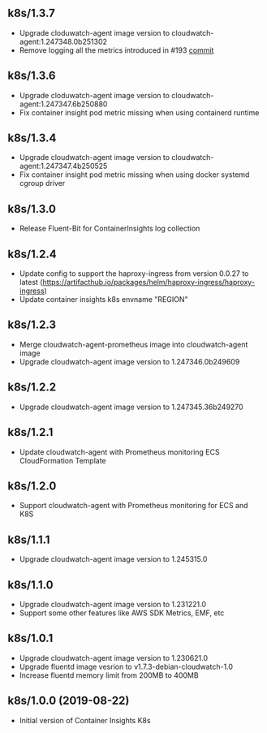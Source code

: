 ## k8s/1.3.7
- Upgrade cloduwatch-agent image version to cloudwatch-agent:1.247348.0b251302
- Remove logging all the metrics introduced in #193 [commit](https://github.com/aws/amazon-cloudwatch-agent/commit/2067daa44eab56fb28223861a710bb45283c8f8e)
## k8s/1.3.6
- Upgrade cloduwatch-agent image version to cloudwatch-agent:1.247347.6b250880
- Fix container insight pod metric missing when using containerd runtime
## k8s/1.3.4
- Upgrade cloudwatch-agent image version to cloudwatch-agent:1.247347.4b250525
- Fix container insight pod metric missing when using docker systemd cgroup driver
## k8s/1.3.0
- Release Fluent-Bit for ContainerInsights log collection
## k8s/1.2.4
- Update config to support the haproxy-ingress from version 0.0.27 to latest (https://artifacthub.io/packages/helm/haproxy-ingress/haproxy-ingress)
- Update container insights k8s envname "REGION"
## k8s/1.2.3
- Merge cloudwatch-agent-prometheus image into cloudwatch-agent image 
- Upgrade cloudwatch-agent image version to 1.247346.0b249609
## k8s/1.2.2
- Upgrade cloudwatch-agent image version to 1.247345.36b249270

## k8s/1.2.1
- Update cloudwatch-agent with Prometheus monitoring ECS CloudFormation Template

## k8s/1.2.0
- Support cloudwatch-agent with Prometheus monitoring for ECS and K8S

## k8s/1.1.1
- Upgrade cloudwatch-agent image version to 1.245315.0

## k8s/1.1.0
- Upgrade cloudwatch-agent image version to 1.231221.0
- Support some other features like AWS SDK Metrics, EMF, etc

## k8s/1.0.1
- Upgrade cloudwatch-agent image version to 1.230621.0
- Upgrade fluentd image vesrion to v1.7.3-debian-cloudwatch-1.0
- Increase fluentd memory limit from 200MB to 400MB

## k8s/1.0.0 (2019-08-22)
- Initial version of Container Insights K8s
